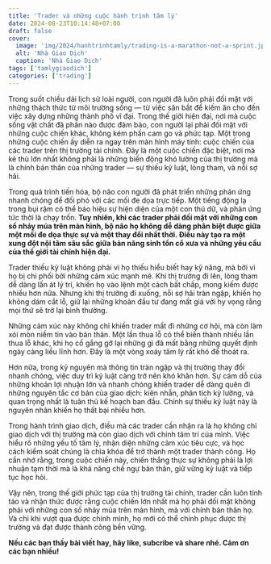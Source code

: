 ```yaml
---
title: 'Trader và những cuộc hành trình tâm lý'
date: 2024-08-23T10:14:48+07:00
draft: false
cover:
  image: 'img/2024/hanhtrinhtamly/trading-is-a-marathon-not-a-sprint.jpg'
  alt: 'Nhà Giao Dịch'
  caption: 'Nhà Giao Dịch'
tags: ['tamlygiaodich']
categories: ['trading']
---
```


Trong suốt chiều dài lịch sử loài người, con người đã luôn phải đối mặt với những thách thức từ môi trường sống — từ việc săn bắt để kiếm ăn cho đến việc xây dựng những thành phố vĩ đại. Trong thế giới hiện đại, nơi mà cuộc sống vật chất đã phần nào được đảm bảo, con người lại phải đối mặt với những cuộc chiến khác, không kém phần cam go và phức tạp. Một trong những cuộc chiến ấy diễn ra ngay trên màn hình máy tính: cuộc chiến của các trader trên thị trường tài chính. Đây là một cuộc chiến đặc biệt, nơi mà kẻ thù lớn nhất không phải là những biến động khó lường của thị trường mà là chính bản thân của những trader — sự thiếu kỷ luật, lòng tham, và nỗi sợ hãi.

Trong quá trình tiến hóa, bộ não con người đã phát triển những phản ứng nhanh chóng để đối phó với các mối đe dọa trực tiếp. Một tiếng động lạ trong bụi rậm có thể báo hiệu sự hiện diện của một con thú dữ, và phản ứng tức thời là chạy trốn. **Tuy nhiên, khi các trader phải đối mặt với những con số nhảy múa trên màn hình, bộ não họ không dễ dàng phân biệt được giữa một mối đe dọa thực sự và một thay đổi nhất thời. Điều này tạo ra một xung đột nội tâm sâu sắc giữa bản năng sinh tồn cổ xưa và những yêu cầu của thế giới tài chính hiện đại.**

Trader thiếu kỷ luật không phải vì họ thiếu hiểu biết hay kỹ năng, mà bởi vì họ bị chi phối bởi những cảm xúc mạnh mẽ. Khi thị trường đi lên, lòng tham dễ dàng lấn át lý trí, khiến họ vào lệnh một cách bất chấp, mong kiếm được nhiều hơn nữa. Nhưng khi thị trường đi xuống, nỗi sợ hãi tràn ngập, khiến họ không dám cắt lỗ, giữ lại những khoản đầu tư đang mất giá với hy vọng rằng mọi thứ sẽ trở lại bình thường.

Những cảm xúc này không chỉ khiến trader mất đi những cơ hội, mà còn làm xói mòn niềm tin vào bản thân. Một lần thua lỗ có thể biến thành nhiều lần thua lỗ khác, khi họ cố gắng gỡ lại những gì đã mất bằng những quyết định ngày càng liều lĩnh hơn. Đây là một vòng xoáy tâm lý rất khó để thoát ra.

Hơn nữa, trong kỷ nguyên mà thông tin tràn ngập và thị trường thay đổi nhanh chóng, việc duy trì kỷ luật càng trở nên khó khăn hơn. Sự cám dỗ của những khoản lợi nhuận lớn và nhanh chóng khiến trader dễ dàng quên đi những nguyên tắc cơ bản của giao dịch: kiên nhẫn, phân tích kỹ lưỡng, và quan trọng nhất là tuân thủ kế hoạch ban đầu. Chính sự thiếu kỷ luật này là nguyên nhân khiến họ thất bại nhiều hơn.

Trong hành trình giao dịch, điều mà các trader cần nhận ra là họ không chỉ giao dịch với thị trường mà còn giao dịch với chính tâm trí của mình. Việc hiểu rõ những yếu tố tâm lý, nhận diện những cảm xúc tiêu cực, và học cách kiểm soát chúng là chìa khóa để trở thành một trader thành công. Họ cần nhớ rằng, trong cuộc chiến này, chiến thắng thực sự không phải là lợi nhuận tạm thời mà là khả năng chế ngự bản thân, giữ vững kỷ luật và tiếp tục học hỏi.

Vậy nên, trong thế giới phức tạp của thị trường tài chính, trader cần luôn tỉnh táo và nhận thức được rằng cuộc chiến lớn nhất mà họ phải đối mặt không phải với những con số nhảy múa trên màn hình, mà với chính bản thân họ. Và chỉ khi vượt qua được chính mình, họ mới có thể chinh phục được thị trường và đạt được thành công bền vững.

**Nếu các bạn thấy bài viết hay, hãy like, subcribe và share nhé. Cảm ơn các bạn nhiều!**
